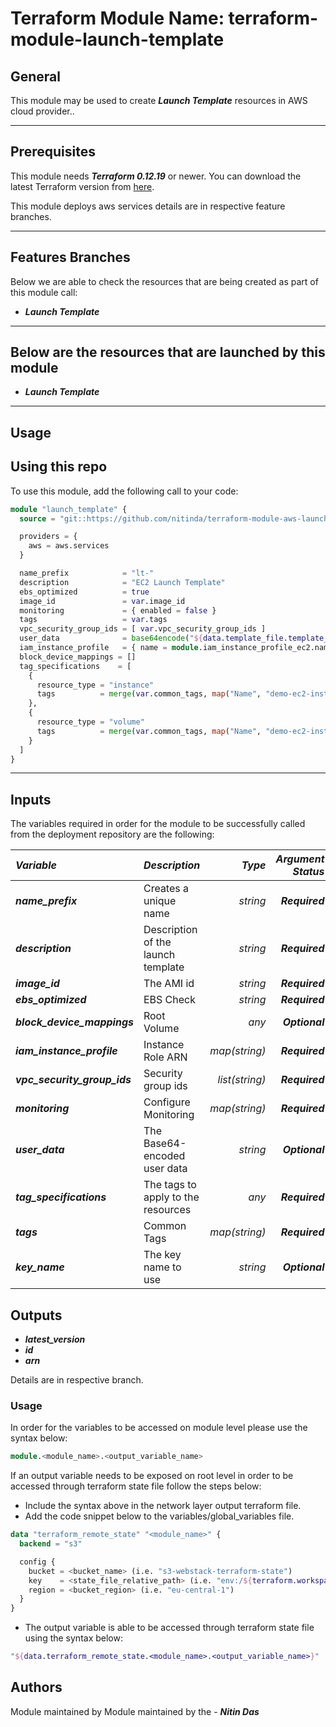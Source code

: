 # Terraform Module Name: terraform-module-launch-template


## General

This module may be used to create **_Launch Template_** resources in AWS cloud provider..

---


## Prerequisites

This module needs **_Terraform 0.12.19_** or newer.
You can download the latest Terraform version from [here](https://www.terraform.io/downloads.html).

This module deploys aws services details are in respective feature branches.

---

## Features Branches

Below we are able to check the resources that are being created as part of this module call:

* **_Launch Template_**


---

## Below are the resources that are launched by this module

* **_Launch Template_**


---

## Usage

## Using this repo

To use this module, add the following call to your code:

```tf
module "launch_template" {
  source = "git::https://github.com/nitinda/terraform-module-aws-launch-template.git?ref=terraform-12/master"

  providers = {
    aws = aws.services
  }

  name_prefix            = "lt-"
  description            = "EC2 Launch Template"
  ebs_optimized          = true
  image_id               = var.image_id
  monitoring             = { enabled = false }
  tags                   = var.tags
  vpc_security_group_ids = [ var.vpc_security_group_ids ]
  user_data              = base64encode("${data.template_file.template_data.rendered}")
  iam_instance_profile   = { name = module.iam_instance_profile_ec2.name }
  block_device_mappings = []
  tag_specifications    = [
    {
      resource_type = "instance"
      tags          = merge(var.common_tags, map("Name", "demo-ec2-instance",))
    },
    {
      resource_type = "volume"
      tags          = merge(var.common_tags, map("Name", "demo-ec2-instance-volume",))
    }
  ]
}
```
---

## Inputs

The variables required in order for the module to be successfully called from the deployment repository are the following:


|**_Variable_** | **_Description_** | **_Type_** | **_Argument Status_** |
|:----|:----|-----:|-----:|
| **_name\_prefix_** | Creates a unique name | _string_ | **_Required_** |
| **_description_** | Description of the launch template | _string_ | **_Required_** |
| **_image\_id_** | The AMI id | _string_ | **_Required_** |
| **_ebs\_optimized_** | EBS Check | _string_ | **_Required_** |
| **_block\_device\_mappings_** | Root Volume | _any_ | **_Optional_** |
| **_iam\_instance\_profile_** | Instance Role ARN | _map(string)_ | **_Required_** |
| **_vpc\_security\_group\_ids_** | Security group ids | _list(string)_ | **_Required_** |
| **_monitoring_** | Configure Monitoring | _map(string)_ | **_Required_** |
| **_user\_data_** | The Base64-encoded user data | _string_ | **_Optional_** |
| **_tag\_specifications_** | The tags to apply to the resources  | _any_ | **_Required_** |
| **_tags_** | Common Tags | _map(string)_ | **_Required_** |
| **_key\_name_** | The key name to use | _string_ | **_Optional_** |


## Outputs

* **_latest\_version_**
* **_id_**
* **_arn_**


Details are in respective branch.


### Usage
In order for the variables to be accessed on module level please use the syntax below:

```tf
module.<module_name>.<output_variable_name>
```

If an output variable needs to be exposed on root level in order to be accessed through terraform state file follow the steps below:

- Include the syntax above in the network layer output terraform file.
- Add the code snippet below to the variables/global_variables file.

```tf
data "terraform_remote_state" "<module_name>" {
  backend = "s3"

  config {
    bucket = <bucket_name> (i.e. "s3-webstack-terraform-state")
    key    = <state_file_relative_path> (i.e. "env:/${terraform.workspace}/4_Networking/terraform.tfstate")
    region = <bucket_region> (i.e. "eu-central-1")
  }
}
```

- The output variable is able to be accessed through terraform state file using the syntax below:

```tf
"${data.terraform_remote_state.<module_name>.<output_variable_name>}"
```

## Authors
Module maintained by Module maintained by the - **_Nitin Das_**
